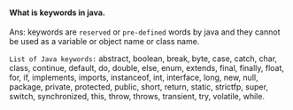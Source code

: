 #### What is keywords in java.

Ans: keywords are `reserved` or `pre-defined` words by java and they cannot be used as a variable or object name or class name.

`List of Java keywords:` abstract, boolean, break, byte, case, catch, char, class, continue, default, do, double, else, enum, extends, final, finally, float, for, if, implements, imports, instanceof, int, interface, long, new, null, package, private, protected, public, short, return, static, strictfp, super, switch, synchronized, this, throw, throws, transient, try, volatile, while.
